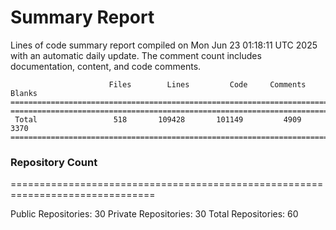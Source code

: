 # Summary Report
Lines of code summary report compiled on Mon Jun 23 01:18:11 UTC 2025 with an automatic daily update. The comment count includes documentation, content, and code comments.
```
                      Files        Lines         Code     Comments       Blanks
===============================================================================
===============================================================================
 Total                 518       109428       101149         4909         3370
===============================================================================
```

### Repository Count
===============================================================================

Public Repositories: 30
Private Repositories: 30
Total Repositories: 60

